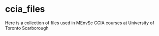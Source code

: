 # ccia_files

Here is a collection of files used in MEnvSc CCIA courses at University of Toronto Scarborough

